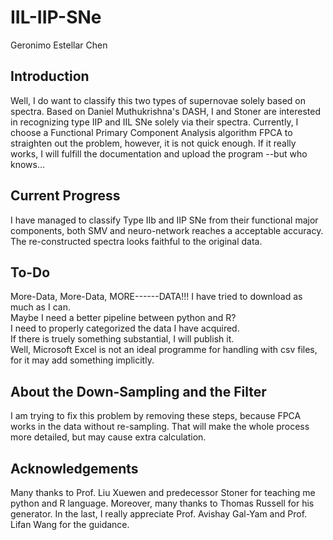 # IIL-IIP-SNe
Geronimo Estellar Chen
## Introduction
Well, I do want to classify this two types of supernovae solely based on spectra.
Based on Daniel Muthukrishna's DASH, I and Stoner are interested in recognizing type IIP and IIL SNe solely via their spectra.
Currently, I choose a Functional Primary Component Analysis algorithm FPCA to straighten out the problem, however, it is not quick enough. If it really works, I will fulfill the documentation and upload the program --but who knows...
## Current Progress
I have managed to classify Type IIb and IIP SNe from their functional major components, both SMV and neuro-network reaches a acceptable accuracy. The re-constructed spectra looks faithful to the original data.
## To-Do
More-Data, More-Data, MORE------DATA!!! I have tried to download as much as I can.  
Maybe I need a better pipeline between python and R?  
I need to properly categorized the data I have acquired.  
If there is truely something substantial, I will publish it.  
Well, Microsoft Excel is not an ideal programme for handling with csv files, for it may add something implicitly.  
## About the Down-Sampling and the Filter
I am trying to fix this problem by removing these steps, because FPCA works in the data without re-sampling. That will make the whole process more detailed, but may cause extra calculation.  
## Acknowledgements
Many thanks to Prof. Liu Xuewen and predecessor Stoner for teaching me python and R language. Moreover, many thanks to Thomas Russell for his generator. In the last, I really appreciate Prof. Avishay Gal-Yam and Prof. Lifan Wang for the guidance.

